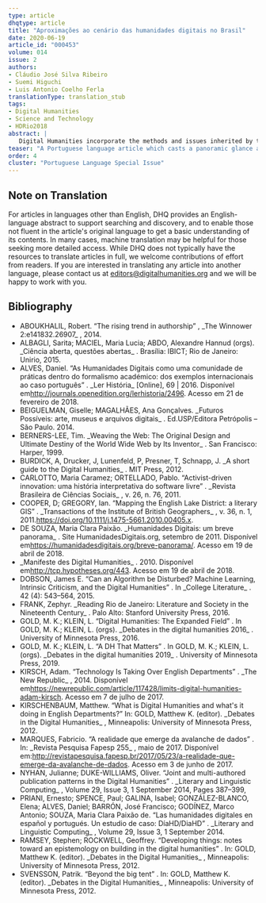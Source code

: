 ```yaml
---
type: article
dhqtype: article
title: "Aproximações ao cenário das humanidades digitais no Brasil"
date: 2020-06-19
article_id: "000453"
volume: 014
issue: 2
authors:
- Cláudio José Silva Ribeiro
- Suemi Higuchi
- Luis Antonio Coelho Ferla
translationType: translation_stub
tags:
- Digital Humanities
- Science and Technology
- HDRio2018
abstract: |
   Digital Humanities incorporate the methods and issues inherited by the human and social sciences, while mobilizing the tools and perspectives opened by digital technology. From this general conception, the paper presents a panoramic glance of some of the Digital Humanities initiatives in Brazil, pointing to their potential for development. It highlights certain guiding principles for the area, in addition to relating important challenges and opportunities for the establishment of the field in the country. In support of the analysis, the article reports on the experience of the I International Congress on Digital HumanitiesI, held in Rio de Janeiro, in April 2018.
teaser: "A Portuguese language article which casts a panoramic glance at Digital Humanities initiatives in Brazil."
order: 4
cluster: "Portuguese Language Special Issue"
---
```




## Note on Translation

For articles in languages other than English, DHQ provides an English-language abstract to support searching and discovery, and to enable those not fluent in the article's original language to get a basic understanding of its contents. In many cases, machine translation may be helpful for those seeking more detailed access. While DHQ does not typically have the resources to translate articles in full, we welcome contributions of effort from readers. If you are interested in translating any article into another language, please contact us at editors@digitalhumanities.org and we will be happy to work with you.

## Bibliography

<ul>
<li id="aboukhalil2014">ABOUKHALIL, Robert. “The rising trend in authorship” , _The Winnower 2:e141832.26907_ , 2014.
</li>
<li id="albagli2015">ALBAGLI, Sarita; MACIEL, Maria Lucia; ABDO, Alexandre Hannud (orgs). _Ciência aberta, questões abertas_ . Brasília: IBICT; Rio de Janeiro: Unirio, 2015.
</li>
<li id="alves2016">ALVES, Daniel. “As Humanidades Digitais como uma comunidade de práticas dentro do formalismo académico: dos exemplos internacionais ao caso português” . _Ler História_ [Online], 69 | 2016. Disponível em<a href="http://journals.openedition.org/lerhistoria/2496">http://journals.openedition.org/lerhistoria/2496</a>. Acesso em 21 de fevereiro de 2018.
</li>
<li id="beiguelman2014">BEIGUELMAN, Giselle; MAGALHÃES, Ana Gonçalves. _Futuros Possíveis: arte, museus e arquivos digitais_ . Ed.USP/Editora Petrópolis – São Paulo. 2014.
</li>
<li id="berners-lee1999">BERNERS-LEE, Tim. _Weaving the Web: The Original Design and Ultimate Destiny of the World Wide Web by Its Inventor_ . San Francisco: Harper, 1999.
</li>
<li id="burdick2012">BURDICK, A, Drucker, J, Lunenfeld, P, Presner, T, Schnapp, J. _A short guide to the Digital Humanities_ . MIT Press, 2012.
</li>
<li id="carlotto2011">CARLOTTO, Maria Caramez; ORTELLADO, Pablo. “Activist-driven innovation: uma história interpretativa do software livre” . _Revista Brasileira de Ciências Sociais_ , v. 26, n. 76, 2011.
</li>
<li id="cooper2011">COOPER, D; GREGORY, Ian. “Mapping the English Lake District: a literary GIS” . _Transactions of the Institute of British Geographers_ , v. 36, n. 1, 2011.<a href="https://doi.org/10.1111/j.1475-5661.2010.00405.x">https://doi.org/10.1111/j.1475-5661.2010.00405.x</a>.
</li>
<li id="desouza2011">DE SOUZA, Maria Clara Paixão. _Humanidades Digitais: um breve panorama_ . Site HumanidadesDigitais.org, setembro de 2011. Disponível em<a href="https://humanidadesdigitais.org/breve-panorama/">https://humanidadesdigitais.org/breve-panorama/</a>. Acesso em 19 de abril de 2018.
</li>
<li id="dhmanifesto2010"> _Manifeste des Digital Humanities_ . 2010. Disponível em<a href="http://tcp.hypotheses.org/443">http://tcp.hypotheses.org/443</a>. Acesso em 19 de abril de 2018.
</li>
<li id="dobson2015">DOBSON, James E. “Can an Algorithm be Disturbed? Machine Learning, Intrinsic Criticism, and the Digital Humanities” . In _College Literature_ . 42 (4): 543–564, 2015.
</li>
<li id="frank2016">FRANK, Zephyr. _Reading Rio de Janeiro: Literature and Society in the Nineteenth Century_ . Palo Alto: Stanford University Press, 2016.
</li>
<li id="gold2016">GOLD, M. K.; KLEIN, L. “Digital Humanities: The Expanded Field” . In GOLD, M. K.; KLEIN, L. (orgs). _Debates in the digital humanities 2016_ . University of Minnesota Press, 2016.
</li>
<li id="gold2019">GOLD, M. K.; KLEIN, L. “A DH That Matters” . In GOLD, M. K.; KLEIN, L. (orgs). _Debates in the digital humanities 2019_ . University of Minnesota Press, 2019.
</li>
<li id="kirsch2014">KIRSCH, Adam. “Technology Is Taking Over English Departments” . _The New Republic_ , 2014. Disponível em<a href="https://newrepublic.com/article/117428/limits-digital-humanities-adam-kirsch">https://newrepublic.com/article/117428/limits-digital-humanities-adam-kirsch</a>. Acesso em 7 de julho de 2017.
</li>
<li id="kirschenbaum2012">KIRSCHENBAUM, Matthew. “What is Digital Humanities and what's it doing in English Departments?” In: GOLD, Matthew K. (editor). _Debates in the Digital Humanities_ , Minneapolis: University of Minnesota Press, 2012.
</li>
<li id="marques2017">MARQUES, Fabricio. “A realidade que emerge da avalanche de dados” . In: _Revista Pesquisa Fapesp 255_ , maio de 2017. Disponível em:<a href="http://revistapesquisa.fapesp.br/2017/05/23/a-realidade-que-emerge-da-avalanche-de-dados">http://revistapesquisa.fapesp.br/2017/05/23/a-realidade-que-emerge-da-avalanche-de-dados</a>. Acesso em 3 de junho de 2017.
</li>
<li id="nyhan2014">NYHAN, Julianne; DUKE-WILLIAMS, Oliver. “Joint and multi-authored publication patterns in the Digital Humanities” . _Literary and Linguistic Computing_ , Volume 29, Issue 3, 1 September 2014, Pages 387–399,
</li>
<li id="priani2014">PRIANI, Ernesto; SPENCE, Paul; GALINA, Isabel; GONZÁLEZ-BLANCO, Elena; ALVES, Daniel; BARRÓN, José Francisco; GODÍNEZ, Marco Antonio; SOUZA, Maria Clara Paixão de. “Las humanidades digitales en español y portugués. Un estudio de caso: DíaHD/DiaHD” . _Literary and Linguistic Computing_ , Volume 29, Issue 3, 1 September 2014.
</li>
<li id="ramsey2012">RAMSEY, Stephen; ROCKWELL, Geoffrey. “Developing things: notes toward an epistemology on building in the digital humanities” . In: GOLD, Matthew K. (editor). _Debates in the Digital Humanities_ , Minneapolis: University of Minnesota Press, 2012.
</li>
<li id="svensson2012">SVENSSON, Patrik. “Beyond the big tent” . In: GOLD, Matthew K. (editor). _Debates in the Digital Humanities_ , Minneapolis: University of Minnesota Press, 2012.
</li>

</ul>
